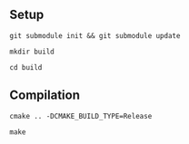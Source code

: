## Setup
```git submodule init && git submodule update ```

```mkdir build```

```cd build```
## Compilation
```cmake .. -DCMAKE_BUILD_TYPE=Release```

```make```
